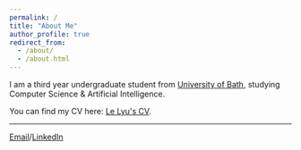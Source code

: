 ```yaml
---
permalink: /
title: "About Me"
author_profile: true
redirect_from: 
  - /about/
  - /about.html
---
```


I am a third year undergraduate student from [University of Bath](https://www.bath.ac.uk/), studying Computer Science & Artificial Intelligence.

You can find my CV here: [Le Lyu's CV](../assets/Le_Lyu_CV.pdf).

---
[Email](ll2300@bath.ac.uk)/[LinkedIn](www.linkedin.com/in/le-lyu-yoyo)
